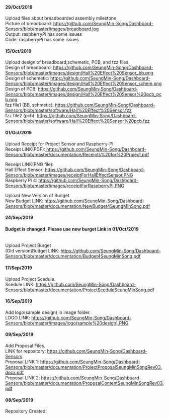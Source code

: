 <H4>29/Oct/2019</H4>

Upload files about breadboarded assembly milestone<br>
Picture of breadboard: <a href="https://github.com/SeungMin-Song/Dashboard-Sensors/blob/master/images/breadboard.jpg"> https://github.com/SeungMin-Song/Dashboard-Sensors/blob/master/images/breadboard.jpg </a><br>
Output: raspberryPi has some issues <br>
Code: raspberryPi has some issues <br>

<H4>15/Oct/2019</H4>

Upload design of breadboard,schemetic, PCB, and fzz files <br>
Design of breadboard: <a href="https://github.com/SeungMin-Song/Dashboard-Sensors/blob/master/images/design/Hall%20Effect%20Sensor_bb.png"> https://github.com/SeungMin-Song/Dashboard-Sensors/blob/master/images/design/Hall%20Effect%20Sensor_bb.png </a><br>
Design of schemetic: <a href="https://github.com/SeungMin-Song/Dashboard-Sensors/blob/master/images/design/Hall%20Effect%20Sensor_schem.png"> https://github.com/SeungMin-Song/Dashboard-Sensors/blob/master/images/design/Hall%20Effect%20Sensor_schem.png </a><br>
Design of PCB: <a href="https://github.com/SeungMin-Song/Dashboard-Sensors/blob/master/images/design/Hall%20Effect%20Sensor%20pcb_pcb.png"> https://github.com/SeungMin-Song/Dashboard-Sensors/blob/master/images/design/Hall%20Effect%20Sensor%20pcb_pcb.png </a><br>
fzz file1 (BB, schmetic): <a href="https://github.com/SeungMin-Song/Dashboard-Sensors/blob/master/software/Hall%20Effect%20Sensor.fzz"> https://github.com/SeungMin-Song/Dashboard-Sensors/blob/master/software/Hall%20Effect%20Sensor.fzz </a><br>
fzz file2 (pcb): <a href="https://github.com/SeungMin-Song/Dashboard-Sensors/blob/master/software/Hall%20Effect%20Sensor%20pcb.fzz"> https://github.com/SeungMin-Song/Dashboard-Sensors/blob/master/software/Hall%20Effect%20Sensor%20pcb.fzz </a><br>

<H4>01/Oct/2019</H4>

Upload Receipt for Project Sensor and Raspberry-PI<br>
Receipt LINK(PDF):<a href="https://github.com/SeungMin-Song/Dashboard-Sensors/blob/master/documentation/Receipts%20for%20Project.pdf"> https://github.com/SeungMin-Song/Dashboard-Sensors/blob/master/documentation/Receipts%20for%20Project.pdf </a>

Receipt LINK(PNG file):<br>
   Hall Effect Sensor: <a href="https://github.com/SeungMin-Song/Dashboard-Sensors/blob/master/images/receiptForHallEffectSensor.PNG"> https://github.com/SeungMin-Song/Dashboard-Sensors/blob/master/images/receiptForHallEffectSensor.PNG </a><br>
   Raspberry Pi 4: <a href="https://github.com/SeungMin-Song/Dashboard-Sensors/blob/master/images/receiptForRaspberryPI.PNG"> https://github.com/SeungMin-Song/Dashboard-Sensors/blob/master/images/receiptForRaspberryPI.PNG </a>

Upload New Version of Budget<br>
New Budget LINK: <a href="https://github.com/SeungMin-Song/Dashboard-Sensors/blob/master/documentation/NewBudget4SeungMinSong.pdf"> https://github.com/SeungMin-Song/Dashboard-Sensors/blob/master/documentation/NewBudget4SeungMinSong.pdf </a>

<H4>24/Sep/2019</H4>

<H4>Budget is changed. Please use new burget Link in 01/Oct/2019</H4><br>
Upload Project Burget<br>
(Old version)Budget LINK: <a href="https://github.com/SeungMin-Song/Dashboard-Sensors/blob/master/documentation/Budget4SeungMinSong.pdf"> https://github.com/SeungMin-Song/Dashboard-Sensors/blob/master/documentation/Budget4SeungMinSong.pdf </a>

<H4>17/Sep/2019</H4>

Upload Project Scedule.<br>
Scedule LINK: <a href="https://github.com/SeungMin-Song/Dashboard-Sensors/blob/master/documentation/ProjectSceduleSeungMinSong.pdf"> https://github.com/SeungMin-Song/Dashboard-Sensors/blob/master/documentation/ProjectSceduleSeungMinSong.pdf </a>

<H4>16/Sep/2019</H4>

Add logo(sample design) in image folder.<br>
LOGO LINK: <a href="https://github.com/SeungMin-Song/Dashboard-Sensors/blob/master/images/logo(sample%20design).PNG"> https://github.com/SeungMin-Song/Dashboard-Sensors/blob/master/images/logo(sample%20design).PNG </a>

<H4>09/Sep/2019</H4>

Add Proposal Files.<br>
LINK for repository: <a href="https://github.com/SeungMin-Song/Dashboard-Sensors">https://github.com/SeungMin-Song/Dashboard-Sensors </a><br>
Proposal LINK 1: <a href="https://github.com/SeungMin-Song/Dashboard-Sensors/blob/master/documentation/ProjectProposalSeungMinSongRev03.docx.pdf"> https://github.com/SeungMin-Song/Dashboard-Sensors/blob/master/documentation/ProjectProposalSeungMinSongRev03.docx.pdf </a><br>
Proposal LINK 2: <a href="https://github.com/SeungMin-Song/Dashboard-Sensors/blob/master/documentation/ProposalContentSeungMinSongRev03.pdff"> https://github.com/SeungMin-Song/Dashboard-Sensors/blob/master/documentation/ProposalContentSeungMinSongRev03.pdf </a>

<H4>08/Sep/2019</H4>

Repository Created!
    
